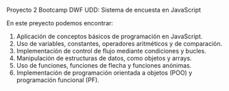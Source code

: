 Proyecto 2 Bootcamp DWF UDD: Sistema de encuesta en JavaScript

En este preyecto podemos encontrar:

1. Aplicación de conceptos básicos de programación en JavaScript.
2. Uso de variables, constantes, operadores aritméticos y de comparación.
3. Implementación de control de flujo mediante condiciones y bucles.
4. Manipulación de estructuras de datos, como objetos y arrays.
5. Uso de funciones, funciones de flecha y funciones anónimas.
6. Implementación de programación orientada a objetos (POO) y programación funcional (PF).



